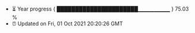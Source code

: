 - ⏳ Year progress { ██████████████████████▁▁▁▁▁▁▁▁ } 75.03 %
- ⏰ Updated on Fri, 01 Oct 2021 20:20:26 GMT


